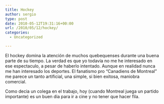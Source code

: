 ```yaml
---
title: Hockey
author: sergio
type: post
date: 2010-05-12T19:31:16+00:00
url: /2010/05/12/hockey/
categories:
  - Uncategorized

---
```

El hockey domina la atención de muchos quebequenses durante una buena parte de su tiempo. La verdad es que yo todavía no me he interesado en ese espectaculo, a pesar de haberlo intentado. Aunque en realidad nunca me han interesado los deportes. El fanatismo pro &#8220;Canadiens de Montreal&#8221; me parece un tanto artificial, una simple, si bien exitosa, maniobra comercial.

Como decia un colega en el trabajo, hoy (cuando Montreal juega un partido importante) es un buen dia para ir a cine y no tener que hacer fila.